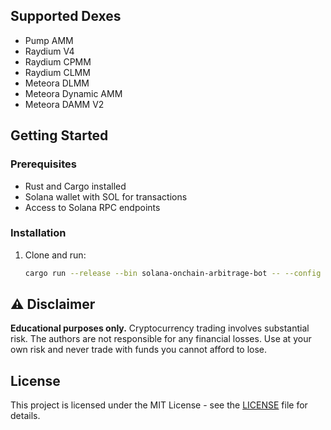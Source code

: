 ## Supported Dexes

- Pump AMM
- Raydium V4
- Raydium CPMM
- Raydium CLMM
- Meteora DLMM
- Meteora Dynamic AMM
- Meteora DAMM V2


## Getting Started

### Prerequisites

- Rust and Cargo installed
- Solana wallet with SOL for transactions
- Access to Solana RPC endpoints

### Installation

1. Clone and run:
   ```bash
   cargo run --release --bin solana-onchain-arbitrage-bot -- --config config.toml
   ```
## ⚠️ Disclaimer

**Educational purposes only.** Cryptocurrency trading involves substantial risk. The authors are not responsible for any financial losses. Use at your own risk and never trade with funds you cannot afford to lose.

## License

This project is licensed under the MIT License - see the [LICENSE](LICENSE) file for details.
